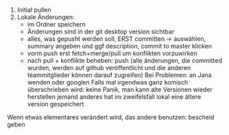 1. Initial pullen
2. Lokale Änderungen:
	- im Ordner speichern
	- Änderungen sind in der git desktop version sichtbar
	- alles, was gepusht werden soll, ERST committen
		-> auswählen, summary angeben und ggf description, commit to master klicken
	- vorm push erst fetch+merge/pull um konflikten vorzuwirken
	- nach pull + konflikte beheben: push (alle änderungen, die committed wurden, werden 
	  auf github veröffentlicht und die anderen teammitglieder können darauf zugreifen)
Bei Problemen: an Jana wenden oder googlen
Falls mal irgendwas ganz komisch überschrieben wird: 
 keine Panik, man kann alte Versionen wieder herstellen
 jemand anderes hat im zweifelsfall lokal eine ältere version gespeichert

Wenn etwas elementares verändert wird, das andere benutzen:  bescheid geben
